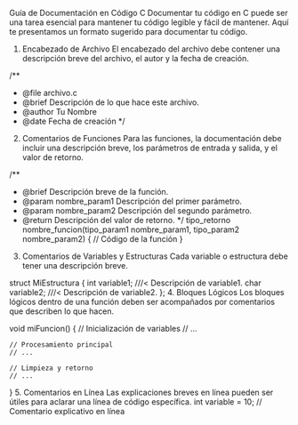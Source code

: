 Guía de Documentación en Código C
Documentar tu código en C puede ser una tarea esencial para mantener tu código legible y fácil de mantener. Aquí te presentamos un formato sugerido para documentar tu código.

1. Encabezado de Archivo
El encabezado del archivo debe contener una descripción breve del archivo, el autor y la fecha de creación.



/**
 * @file archivo.c
 * @brief Descripción de lo que hace este archivo.
 * @author Tu Nombre
 * @date Fecha de creación
 */

 2. Comentarios de Funciones
Para las funciones, la documentación debe incluir una descripción breve, los parámetros de entrada y salida, y el valor de retorno.

/**
 * @brief Descripción breve de la función.
 * @param nombre_param1 Descripción del primer parámetro.
 * @param nombre_param2 Descripción del segundo parámetro.
 * @return Descripción del valor de retorno.
 */
tipo_retorno nombre_funcion(tipo_param1 nombre_param1, tipo_param2 nombre_param2) {
    // Código de la función
}
3. Comentarios de Variables y Estructuras
Cada variable o estructura debe tener una descripción breve.

struct MiEstructura {
    int variable1; ///< Descripción de variable1.
    char variable2; ///< Descripción de variable2.
};
4. Bloques Lógicos
Los bloques lógicos dentro de una función deben ser acompañados por comentarios que describen lo que hacen.

void miFuncion() {
    // Inicialización de variables
    // ...

    // Procesamiento principal
    // ...

    // Limpieza y retorno
    // ...
}
5. Comentarios en Línea
Las explicaciones breves en línea pueden ser útiles para aclarar una línea de código específica.
int variable = 10; // Comentario explicativo en línea
